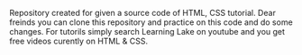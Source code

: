 Repository created for given a source code of HTML, CSS tutorial.
Dear freinds you can clone this repository and practice on this code and do some changes.
For tutorils simply search Learning Lake on youtube and you get free videos curently on HTML & CSS.
